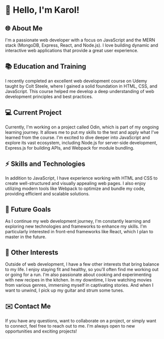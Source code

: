 # 👋 Hello, I'm Karol!

## 🌐 About Me
I'm a passionate web developer with a focus on JavaScript and the MERN stack (MongoDB, Express, React, and Node.js). I love building dynamic and interactive web applications that provide a great user experience.

## 📚 Education and Training
I recently completed an excellent web development course on Udemy taught by Colt Steele, where I gained a solid foundation in HTML, CSS, and JavaScript. This course helped me develop a deep understanding of web development principles and best practices.

## 💻 Current Project
Currently, I'm working on a project called Odin, which is part of my ongoing learning journey. It allows me to put my skills to the test and apply what I've learned from the course. I'm excited to dive deeper into JavaScript and explore its vast ecosystem, including Node.js for server-side development, Express.js for building APIs, and Webpack for module bundling.

## ⚡ Skills and Technologies
In addition to JavaScript, I have experience working with HTML and CSS to create well-structured and visually appealing web pages. I also enjoy utilizing modern tools like Webpack to optimize and bundle my code, providing efficient and scalable solutions.

## 🔨 Future Goals
As I continue my web development journey, I'm constantly learning and exploring new technologies and frameworks to enhance my skills. I'm particularly interested in front-end frameworks like React, which I plan to master in the future.

## 🌟 Other Interests
Outside of web development, I have a few other interests that bring balance to my life. I enjoy staying fit and healthy, so you'll often find me working out or going for a run. I'm also passionate about cooking and experimenting with new recipes in the kitchen. In my downtime, I love watching movies from various genres, immersing myself in captivating stories. And when I want to unwind, I pick up my guitar and strum some tunes.

## ✉️ Contact Me
If you have any questions, want to collaborate on a project, or simply want to connect, feel free to reach out to me. I'm always open to new opportunities and exciting projects!
